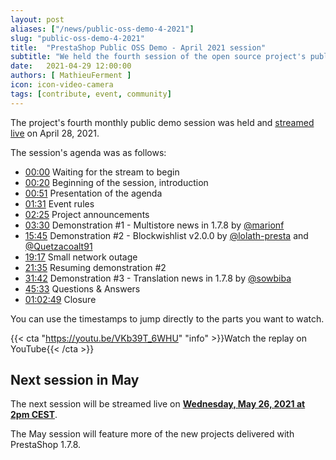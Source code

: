 ```yaml
---
layout: post
aliases: ["/news/public-oss-demo-4-2021"]
slug: "public-oss-demo-4-2021"
title:  "PrestaShop Public OSS Demo - April 2021 session"
subtitle: "We held the fourth session of the open source project's public demo"
date:   2021-04-29 12:00:00
authors: [ MathieuFerment ]
icon: icon-video-camera
tags: [contribute, event, community]
---
```


The project's fourth monthly public demo session was held and [streamed live](https://youtu.be/VKb39T_6WHU) on April 28, 2021.

The session's agenda was as follows:

- [00:00](https://youtu.be/VKb39T_6WHU) Waiting for the stream to begin
- [00:20](https://youtu.be/VKb39T_6WHU?t=20) Beginning of the session, introduction
- [00:51](https://youtu.be/VKb39T_6WHU?t=51) Presentation of the agenda
- [01:31](https://youtu.be/VKb39T_6WHU?t=91) Event rules
- [02:25](https://youtu.be/VKb39T_6WHU?t=145) Project announcements
- [03:30](https://youtu.be/VKb39T_6WHU?t=210) Demonstration #1 - Multistore news in 1.7.8 by [@marionf](https://github.com/marionf)
- [15:45](https://youtu.be/VKb39T_6WHU?t=945) Demonstration #2 - Blockwishlist v2.0.0 by [@lolath-presta](https://github.com/lolath-presta) and [@Quetzacoalt91](https://github.com/Quetzacoalt91)
- [19:17](https://youtu.be/VKb39T_6WHU?t=1157) Small network outage
- [21:35](https://youtu.be/VKb39T_6WHU?t=1295) Resuming demonstration #2
- [31:42](https://youtu.be/VKb39T_6WHU?t=1902) Demonstration #3 - Translation news in 1.7.8 by [@sowbiba](https://github.com/sowbiba)
- [45:33](https://youtu.be/VKb39T_6WHU?t=2733) Questions & Answers
- [01:02:49](https://youtu.be/VKb39T_6WHU?t=3769) Closure


You can use the timestamps to jump directly to the parts you want to watch.

{{< cta "https://youtu.be/VKb39T_6WHU" "info" >}}Watch the replay on YouTube{{< /cta >}}

## Next session in May

The next session will be streamed live on [**Wednesday, May 26, 2021 at 2pm CEST**](https://www.youtube.com/watch?v=MQzTL1J5oGQ).

The May session will feature more of the new projects delivered with PrestaShop 1.7.8.
